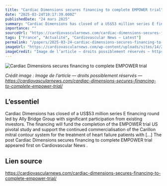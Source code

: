 ```yaml
---
title: "Cardiac Dimensions secures financing to complete EMPOWER trial"
date: "2025-03-24T10:17:39.000Z"
publishedDate: "24 mars 2025"
summary: "Cardiac Dimensions has closed of a US$53 million series E financing round led by Ally Bridge Group with significant participation from existing investors. The financing will fund the completion of the EMPOWER trial US pivotal study and support the continued commercialisation of the Carillon mitral contour system for the treatment of heart failure patients with [&#8230;] The post Cardiac Dimensions secures financing to complete EMPOWER trial appeared first on Cardiovascular News ."
importance: ""
sourceUrl: "https://cardiovascularnews.com/cardiac-dimensions-secures-financing-to-complete-empower-trial/"
tags: ["France", "Actualité", "Cardiovascular News — Latest"]
permalink: "/papers/2025-03-24-cardiac-dimensions-secures-financing-to-complete-empower-trial"
imageUrl: "https://cardiovascularnews.com/wp-content/uploads/sites/14/2016/06/Carillon-5.jpg"
imageCredit: "Image de l’article — droits possiblement réservés — https://cardiovascularnews.com/cardiac-dimensions-secures-financing-to-complete-empower-trial/"
---
```


![Cardiac Dimensions secures financing to complete EMPOWER trial](https://cardiovascularnews.com/wp-content/uploads/sites/14/2016/06/Carillon-5.jpg)

*Crédit image : Image de l’article — droits possiblement réservés — https://cardiovascularnews.com/cardiac-dimensions-secures-financing-to-complete-empower-trial/*

## L’essentiel

Cardiac Dimensions has closed of a US$53 million series E financing round led by Ally Bridge Group with significant participation from existing investors. The financing will fund the completion of the EMPOWER trial US pivotal study and support the continued commercialisation of the Carillon mitral contour system for the treatment of heart failure patients with [&#8230;] The post Cardiac Dimensions secures financing to complete EMPOWER trial appeared first on Cardiovascular News .

## Lien source

https://cardiovascularnews.com/cardiac-dimensions-secures-financing-to-complete-empower-trial/

